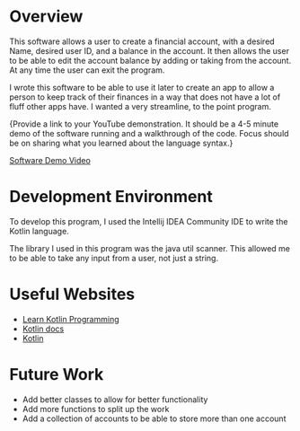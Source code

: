 # Overview

This software allows a user to create a financial account, with a desired Name, desired user ID, and a balance in the 
account. It then allows the user to be able to edit the account balance by adding or taking from the account. 
At any time the user can exit the program.

I wrote this software to be able to use it later to create an app to allow a person to keep track of their finances in 
a way that does not have a lot of fluff other apps have. I wanted a very streamline, to the point program.

{Provide a link to your YouTube demonstration. It should be a 4-5 minute demo of the software running and a walkthrough of the code. Focus should be on sharing what you learned about the language syntax.}

[Software Demo Video](http://youtube.link.goes.here)

# Development Environment
To develop this program, I used the Intellij IDEA Community IDE to write the Kotlin language.

The library I used in this program was the java util scanner. This allowed me to be able to take any input from a user,
not just a string.

# Useful Websites
- [Learn Kotlin Programming](https://www.programiz.com/kotlin-programming)
- [Kotlin docs](https://kotlinlang.org/docs/home.html)
- [Kotlin](https://discuss.kotlinlang.org/)

# Future Work
- Add better classes to allow for better functionality
- Add more functions to split up the work
- Add a collection of accounts to be able to store more than one account

